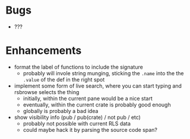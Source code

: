 # Bugs
* ???

# Enhancements
* format the label of functions to include the signature
    * probably will invole string munging, sticking the `.name` into the the `.value` of the def in the right spot
* implement some form of live search, where you can start typing and rsbrowse selects the thing
    * initially, within the current pane would be a nice start
    * eventually, within the current crate is probably good enough
    * globally is probably a bad idea
* show visibility info (pub / pub(crate) / not pub / etc)
    * probably not possible with current RLS data
    * could maybe hack it by parsing the source code span?
